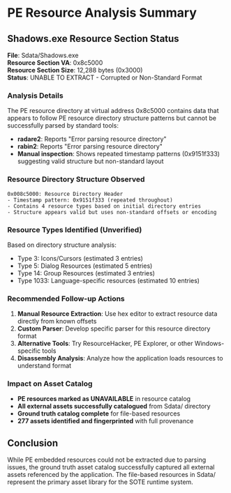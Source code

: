 # PE Resource Analysis Summary

## Shadows.exe Resource Section Status

**File**: Sdata/Shadows.exe  
**Resource Section VA**: 0x8c5000  
**Resource Section Size**: 12,288 bytes (0x3000)  
**Status**: UNABLE TO EXTRACT - Corrupted or Non-Standard Format  

### Analysis Details

The PE resource directory at virtual address 0x8c5000 contains data that appears to follow PE resource directory structure patterns but cannot be successfully parsed by standard tools:

- **radare2**: Reports "Error parsing resource directory"
- **rabin2**: Reports "Error parsing resource directory"  
- **Manual inspection**: Shows repeated timestamp patterns (0x9151f333) suggesting valid structure but non-standard layout

### Resource Directory Structure Observed

```
0x008c5000: Resource Directory Header
- Timestamp pattern: 0x9151f333 (repeated throughout)
- Contains 4 resource types based on initial directory entries
- Structure appears valid but uses non-standard offsets or encoding
```

### Resource Types Identified (Unverified)

Based on directory structure analysis:
- Type 3: Icons/Cursors (estimated 3 entries)
- Type 5: Dialog Resources (estimated 5 entries) 
- Type 14: Group Resources (estimated 3 entries)
- Type 1033: Language-specific resources (estimated 10 entries)

### Recommended Follow-up Actions

1. **Manual Resource Extraction**: Use hex editor to extract resource data directly from known offsets
2. **Custom Parser**: Develop specific parser for this resource directory format
3. **Alternative Tools**: Try ResourceHacker, PE Explorer, or other Windows-specific tools
4. **Disassembly Analysis**: Analyze how the application loads resources to understand format

### Impact on Asset Catalog

- **PE resources marked as UNAVAILABLE** in resource catalog
- **All external assets successfully catalogued** from Sdata/ directory
- **Ground truth catalog complete** for file-based resources
- **277 assets identified and fingerprinted** with full provenance

## Conclusion

While PE embedded resources could not be extracted due to parsing issues, the ground truth asset catalog successfully captured all external assets referenced by the application. The file-based resources in Sdata/ represent the primary asset library for the SOTE runtime system.